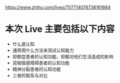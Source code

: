 https://www.zhihu.com/lives/757714078738161664

# 本次 Live 主要包括以下内容

* 什么是认知
* 通常用什么方法来测试认知能力
* 抑郁症患者的认知功能，抑郁对他们生活造成的影响
* 双相情感障碍患者的认知功能
* 精神分裂患者的认知功能
* 三者的联系与对比